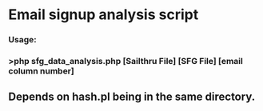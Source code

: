 # Email signup analysis script
### Usage:
### >php sfg_data_analysis.php [Sailthru File] [SFG File] [email column number]

## Depends on hash.pl being in the same directory.
